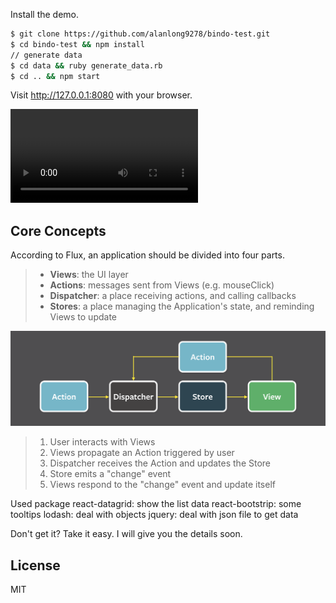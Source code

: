 Install the demo.

```bash
$ git clone https://github.com/alanlong9278/bindo-test.git
$ cd bindo-test && npm install
// generate data
$ cd data && ruby generate_data.rb 
$ cd .. && npm start
```

Visit http://127.0.0.1:8080 with your browser.

![](img/display.mov)

## Core Concepts

According to Flux, an application should be divided into four parts.

> - **Views**: the UI layer
> - **Actions**: messages sent from Views (e.g. mouseClick)
> - **Dispatcher**: a place receiving actions, and calling callbacks
> - **Stores**: a place managing the Application's state, and reminding Views to update

![](img/dataflow.png)

> 1. User interacts with Views
> 1. Views propagate an Action triggered by user
> 1. Dispatcher receives the Action and updates the Store
> 1. Store emits a "change" event
> 1. Views respond to the "change" event and update itself

Used package
react-datagrid: show the list data
react-bootstrip: some tooltips
lodash: deal with objects
jquery: deal with json file to get data

Don't get it? Take it easy. I will give you the details soon.

## License

MIT
